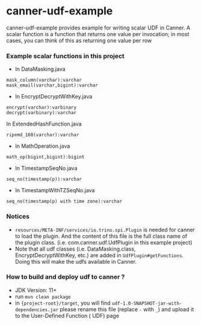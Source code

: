 # canner-udf-example

canner-udf-example provides example for writing scalar UDF in Canner.
A scalar function is a function that returns one value per invocation; in most cases, you can think of this as returning one value per row

### Example scalar functions in this project

- In DataMasking.java

```text
mask_column(varchar):varchar
mask_email(varchar,bigint):varchar
```

- In EncryptDecryptWithKey.java

```text
encrypt(varchar):varbinary
decrypt(varbinary):varchar
```

In ExtendedHashFunction.java

```text
ripemd_160(varchar):varchar
```

- In MathOperation.java

```text
math_op(bigint,bigint):bigint
```

- In TimestampSeqNo.java

```text
seq_no(timestamp(p)):varchar
```

- In TimestampWithTZSeqNo.java

```text
seq_no(timestamp(p) with time zone):varchar
```

### Notices

- `resources/META-INF/services/io.trino.spi.Plugin` is needed for canner to load the plugin. And the content of this file is the full class name of the plugin class. (i.e.
  com.canner.udf.UdfPlugin in this example project)
- Note that all udf classes (i.e. DataMasking.class, EncryptDecryptWithKey, etc.) are added in `UdfPlugin#getFunctions`. Doing this will make the udfs available in Canner.

### How to build and deploy udf to canner ?

- JDK Version: 11+
- run `mvn clean package`
- in `{project-root}/target`, you will find `udf-1.0-SNAPSHOT-jar-with-dependencies.jar` please rename this file (replace `-` with `_`) and upload it to the User-Defined Function (
  UDF) page
